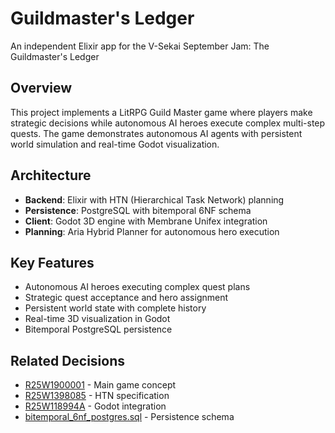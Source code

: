 # Guildmaster's Ledger

An independent Elixir app for the V-Sekai September Jam: The Guildmaster's Ledger

## Overview

This project implements a LitRPG Guild Master game where players make strategic decisions while autonomous AI heroes execute complex multi-step quests. The game demonstrates autonomous AI agents with persistent world simulation and real-time Godot visualization.

## Architecture

- **Backend**: Elixir with HTN (Hierarchical Task Network) planning
- **Persistence**: PostgreSQL with bitemporal 6NF schema
- **Client**: Godot 3D engine with Membrane Unifex integration
- **Planning**: Aria Hybrid Planner for autonomous hero execution

## Key Features

- Autonomous AI heroes executing complex quest plans
- Strategic quest acceptance and hero assignment
- Persistent world state with complete history
- Real-time 3D visualization in Godot
- Bitemporal PostgreSQL persistence

## Related Decisions

- [R25W1900001](decisions/R25W1900001-v-sekai-september-jam-guildmasters-ledger.md) - Main game concept
- [R25W1398085](decisions/R25W1398085-unified-durative-action-specification-and-planner-standardization.md) - HTN specification
- [R25W118994A](decisions/R25W118994A-godot-libgodot-integration-via-membrane-unifex.md) - Godot integration
- [bitemporal_6nf_postgres.sql](decisions/bitemporal_6nf_postgres.sql) - Persistence schema
